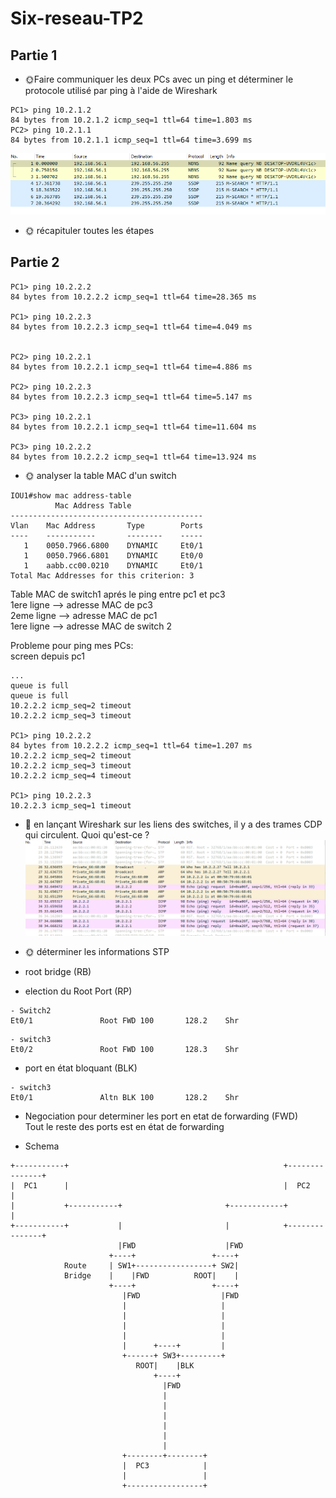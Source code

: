 # Six-reseau-TP2

## Partie 1
* 🌞Faire communiquer les deux PCs
avec un ping et déterminer le protocole utilisé par ping à l'aide de Wireshark
```
PC1> ping 10.2.1.2
84 bytes from 10.2.1.2 icmp_seq=1 ttl=64 time=1.803 ms    
PC2> ping 10.2.1.1
84 bytes from 10.2.1.1 icmp_seq=1 ttl=64 time=3.699 ms
```
![Wiresharkprint](../IMG/wireshark.PNG)

* 🌞 récapituler toutes les étapes

## Partie 2

```
PC1> ping 10.2.2.2
84 bytes from 10.2.2.2 icmp_seq=1 ttl=64 time=28.365 ms

PC1> ping 10.2.2.3
84 bytes from 10.2.2.3 icmp_seq=1 ttl=64 time=4.049 ms


PC2> ping 10.2.2.1
84 bytes from 10.2.2.1 icmp_seq=1 ttl=64 time=4.886 ms

PC2> ping 10.2.2.3
84 bytes from 10.2.2.3 icmp_seq=1 ttl=64 time=5.147 ms

PC3> ping 10.2.2.1
84 bytes from 10.2.2.1 icmp_seq=1 ttl=64 time=11.604 ms

PC3> ping 10.2.2.2
84 bytes from 10.2.2.2 icmp_seq=1 ttl=64 time=13.924 ms
```
* 🌞 analyser la table MAC d'un switch
```
IOU1#show mac address-table
          Mac Address Table
-------------------------------------------
Vlan    Mac Address       Type        Ports
----    -----------       --------    -----
   1    0050.7966.6800    DYNAMIC     Et0/1
   1    0050.7966.6801    DYNAMIC     Et0/0
   1    aabb.cc00.0210    DYNAMIC     Et0/1
Total Mac Addresses for this criterion: 3
```
Table MAC de switch1 aprés le ping entre pc1 et pc3  
1ere ligne --> adresse MAC de pc3  
2eme ligne --> adresse MAC de pc1  
1ere ligne --> adresse MAC de switch 2  

Probleme pour ping mes PCs:  
screen depuis pc1
```
...
queue is full
queue is full
10.2.2.2 icmp_seq=2 timeout
10.2.2.2 icmp_seq=3 timeout

PC1> ping 10.2.2.2
84 bytes from 10.2.2.2 icmp_seq=1 ttl=64 time=1.207 ms
10.2.2.2 icmp_seq=2 timeout
10.2.2.2 icmp_seq=3 timeout
10.2.2.2 icmp_seq=4 timeout

PC1> ping 10.2.2.3
10.2.2.3 icmp_seq=1 timeout
```

* 🐙 en lançant Wireshark sur les liens des switches, il y a des trames CDP qui circulent. Quoi qu'est-ce ?
![Wiresharkswitch](../IMG/switchwireshark.PNG)


* 🌞 déterminer les informations STP
- root bridge (RB)

- election du Root Port (RP)

```
- Switch2 
Et0/1               Root FWD 100       128.2    Shr
```   
```
- switch3 
Et0/2               Root FWD 100       128.3    Shr
```  

- port en état bloquant (BLK)
```
- switch3
Et0/1               Altn BLK 100       128.2    Shr

```

- Negociation pour determiner les port en etat de forwarding (FWD)  
Tout le reste des ports est en état de forwarding

* Schema 
```
+-----------+                                                +---------------+
|  PC1      |                                                |  PC2          |
|           +-----------+                       +------------+               |
+-----------+           |                       |            +---------------+
                        |FWD                    |FWD
                      +----+                 +----+
            Route     | SW1+-----------------+ SW2|
            Bridge    |    |FWD          ROOT|    |
                      +----+                 +----+
                         |FWD                  |FWD
                         |                     |
                         |                     |
                         |                     |
                         |                     |
                         |      +----+         |
                         +------+ SW3+---------+
                            ROOT|    |BLK
                                +----+
                                  |FWD
                                  |
                                  |
                                  |
                                  |
                                  |
                                  |
                         +--------+--------+
                         |  PC3            |
                         |                 |
                         +-----------------+
```




